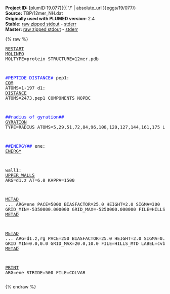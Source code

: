 **Project ID:** [plumID:19.077]({{ '/' | absolute_url }}eggs/19/077/)  
**Source:** TBP/12mer_NH.dat  
**Originally used with PLUMED version:** 2.4  
**Stable:** [raw zipped stdout](12mer_NH.dat.plumed.stdout.txt.zip) - [stderr](12mer_NH.dat.plumed.stderr)  
**Master:** [raw zipped stdout](12mer_NH.dat.plumed_master.stdout.txt.zip) - [stderr](12mer_NH.dat.plumed_master.stderr)  

{% raw %}<pre>
<a href="https://plumed.github.io/doc-master/user-doc/html/_r_e_s_t_a_r_t.html">RESTART</a>
<a href="https://plumed.github.io/doc-master/user-doc/html/_m_o_l_i_n_f_o.html">MOLINFO</a> MOLTYPE=protein STRUCTURE=12mer.pdb

<span style="color:blue">#PEPTIDE DISTANCE#</span>
pep1: <a href="https://plumed.github.io/doc-master/user-doc/html/_c_o_m.html">COM</a> ATOMS=1-197
d1: <a href="https://plumed.github.io/doc-master/user-doc/html/_d_i_s_t_a_n_c_e.html">DISTANCE</a> ATOMS=2473,pep1 COMPONENTS NOPBC

<span style="color:blue">##radius of gyration##</span>
<a href="https://plumed.github.io/doc-master/user-doc/html/_g_y_r_a_t_i_o_n.html">GYRATION</a> TYPE=RADIUS ATOMS=5,29,51,72,84,96,108,120,127,144,161,175 LABEL=rg

<span style="color:blue">##ENERGY##</span>
ene: <a href="https://plumed.github.io/doc-master/user-doc/html/_e_n_e_r_g_y.html">ENERGY</a>

wall1: <a href="https://plumed.github.io/doc-master/user-doc/html/_u_p_p_e_r__w_a_l_l_s.html">UPPER_WALLS</a> ARG=d1.z AT=6.0 KAPPA=1500

<a href="https://plumed.github.io/doc-master/user-doc/html/_m_e_t_a_d.html">METAD</a> ...
ARG=ene
PACE=5000 BIASFACTOR=25.0 HEIGHT=2.0
SIGMA=300
GRID_MIN=-5350000.000000
GRID_MAX=-5250000.000000
FILE=HILLS
... <a href="https://plumed.github.io/doc-master/user-doc/html/_m_e_t_a_d.html">METAD</a>

<a href="https://plumed.github.io/doc-master/user-doc/html/_m_e_t_a_d.html">METAD</a> ...
ARG=d1.z,rg
PACE=250 BIASFACTOR=25.0 HEIGHT=2.0
SIGMA=0.01,0.02
GRID_MIN=0.0,0.0
GRID_MAX=20.0,10.0
FILE=HILLS_MTD
LABEL=cvbias
... <a href="https://plumed.github.io/doc-master/user-doc/html/_m_e_t_a_d.html">METAD</a>

<a href="https://plumed.github.io/doc-master/user-doc/html/_p_r_i_n_t.html">PRINT</a> ARG=ene STRIDE=500 FILE=COLVAR
</pre>{% endraw %}
